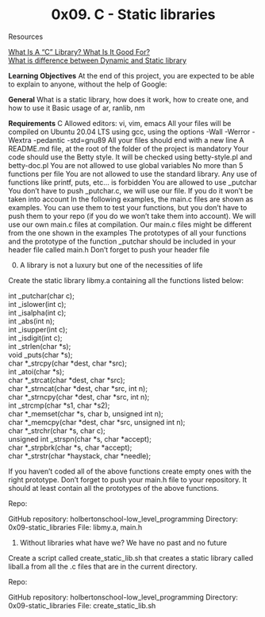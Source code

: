 
<h1><b><center>0x09. C - Static libraries </center></b></h1>

Resources

<a href="https://www.youtube.com/watch?v=Mv9NEXX1VHc" > What Is A “C” Library? What Is It Good For?</a> 
<br><a href="https://www.youtube.com/watch?v=eW5he5uFBNM"> What is difference between Dynamic and Static library</a>


<b>Learning Objectives</b>
At the end of this project, you are expected to be able to explain to anyone, without the help of Google:

<b>General</b>
What is a static library, how does it work, how to create one, and how to use it
Basic usage of ar, ranlib, nm

<b>Requirements</b>
C
Allowed editors: vi, vim, emacs
All your files will be compiled on Ubuntu 20.04 LTS using gcc, using the options -Wall -Werror -Wextra -pedantic -std=gnu89
All your files should end with a new line
A README.md file, at the root of the folder of the project is mandatory
Your code should use the Betty style. It will be checked using betty-style.pl and betty-doc.pl
You are not allowed to use global variables
No more than 5 functions per file
You are not allowed to use the standard library. Any use of functions like printf, puts, etc… is forbidden
You are allowed to use _putchar
You don’t have to push _putchar.c, we will use our file. If you do it won’t be taken into account
In the following examples, the main.c files are shown as examples. You can use them to test your functions, but you don’t have to push them to your repo (if you do we won’t take them into account). We will use our own main.c files at compilation. Our main.c files might be different from the one shown in the examples
The prototypes of all your functions and the prototype of the function _putchar should be included in your header file called main.h
Don’t forget to push your header file

0. A library is not a luxury but one of the necessities of life

Create the static library libmy.a containing all the functions listed below:

int _putchar(char c);
<br>int _islower(int c);
<br>int _isalpha(int c);
<br>int _abs(int n);
<br>int _isupper(int c);
<br>int _isdigit(int c);
<br>int _strlen(char *s);
<br>void _puts(char *s);
<br>char *_strcpy(char *dest, char *src);
<br>int _atoi(char *s);
<br>char *_strcat(char *dest, char *src);
<br>char *_strncat(char *dest, char *src, int n);
<br>char *_strncpy(char *dest, char *src, int n);
<br>int _strcmp(char *s1, char *s2);
<br>char *_memset(char *s, char b, unsigned int n);
<br>char *_memcpy(char *dest, char *src, unsigned int n);
<br>char *_strchr(char *s, char c);
<br>unsigned int _strspn(char *s, char *accept);
<br>char *_strpbrk(char *s, char *accept);
<br>char *_strstr(char *haystack, char *needle);

If you haven’t coded all of the above functions create empty ones with the right prototype.
Don’t forget to push your main.h file to your repository. It should at least contain all the prototypes of the above functions.

Repo:

GitHub repository: holbertonschool-low_level_programming
Directory: 0x09-static_libraries
File: libmy.a, main.h

1. Without libraries what have we? We have no past and no future

Create a script called create_static_lib.sh that creates a static library called liball.a from all the .c files that are in the current directory.

Repo:

GitHub repository: holbertonschool-low_level_programming
Directory: 0x09-static_libraries
File: create_static_lib.sh
